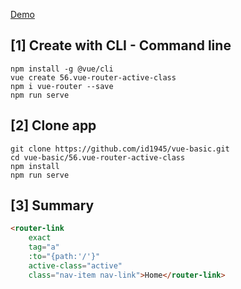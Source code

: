 [Demo](https://id1945.github.io/vue-basic/56.vue-router-active-class/dist "Demo")

## [1] Create with CLI - Command line
```
npm install -g @vue/cli
vue create 56.vue-router-active-class
npm i vue-router --save
npm run serve
```

## [2] Clone app
```
git clone https://github.com/id1945/vue-basic.git
cd vue-basic/56.vue-router-active-class
npm install
npm run serve
```

## [3] Summary
````html
<router-link
    exact
    tag="a" 
    :to="{path:'/'}"
    active-class="active"
    class="nav-item nav-link">Home</router-link>

````